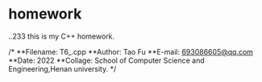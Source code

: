 # homework
..233
this is my C++ homework.

/*
**Filename: 	T6_.cpp
**Author:	   	Tao Fu
**E-mail: 		693086605@qq.com
**Date:		    2022
**Collage:		School of Computer Science and Engineering,Henan university.
*/
